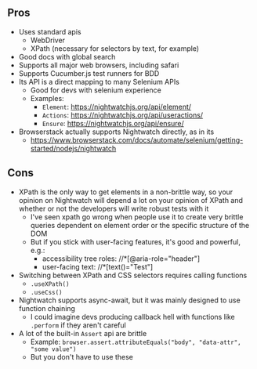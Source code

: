 ## Pros
* Uses standard apis
  * WebDriver
  * XPath (necessary for selectors by text, for example)
* Good docs with global search
* Supports all major web browsers, including safari
* Supports Cucumber.js test runners for BDD
* Its API is a direct mapping to many Selenium APIs
  * Good for devs with selenium experience
  * Examples:
    * `Element`: https://nightwatchjs.org/api/element/
    * `Actions`: https://nightwatchjs.org/api/useractions/
    * `Ensure`: https://nightwatchjs.org/api/ensure/
* Browserstack actually supports Nightwatch directly, as in its 
  * https://www.browserstack.com/docs/automate/selenium/getting-started/nodejs/nightwatch

## Cons 
* XPath is the only way to get elements in a non-brittle way, so your opinion on Nightwatch will depend a lot on your opinion of XPath and whether or not the developers will write robust tests with it
  * I've seen xpath go wrong when people use it to create very brittle queries dependent on element order or the specific structure of the DOM
  * But if you stick with user-facing features, it's good and powerful, e.g.:
    * accessibility tree roles: //*[@aria-role="header"]
    * user-facing text: //*[text()="Test"]
* Switching between XPath and CSS selectors requires calling functions
  * `.useXPath()`
  * `.useCss()`
* Nightwatch supports async-await, but it was mainly designed to use function chaining
  * I could imagine devs producing callback hell with functions like `.perform` if they aren't careful
* A lot of the built-in `Assert` api are brittle
  * Example: `browser.assert.attributeEquals("body", "data-attr", "some value")`
  * But you don't have to use these

    
